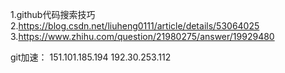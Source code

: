 <attachment contentEditable="false" data-atts="%5B%5D" data-aid=".atts-d5638396-d540-41a0-96f0-6cff95e37b3b"></attachment>

1.github代码搜索技巧
2.https://blog.csdn.net/liuheng0111/article/details/53064025
3.https://www.zhihu.com/question/21980275/answer/19929480

git加速：
151.101.185.194
192.30.253.112